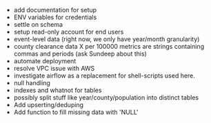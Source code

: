 * add documentation for setup
* ENV variables for credentials
* settle on schema
* setup read-only account for end users
* event-level data (right now, we only have year/month granularity)
* county clearance data X per 100000 metrics are strings containing commas and periods (ask Sundeep
  about this)
* automate deployment
* resolve VPC issue with AWS
* investigate airflow as a replacement for shell-scripts used here.
* null handling
* indexes and whatnot for tables
* possibly split stuff like year/county/population into distinct tables
* Add upserting/deduping
* Add function to fill missing data with 'NULL'
